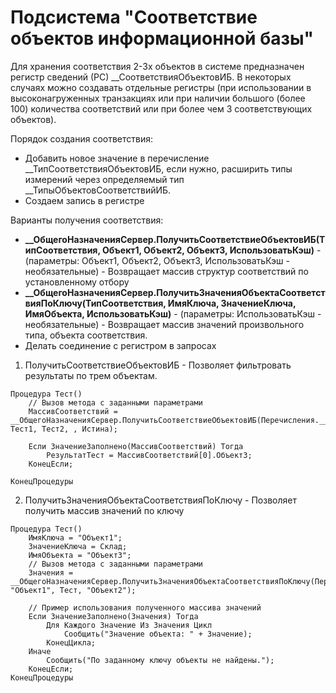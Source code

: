 # Подсистема "Соответствие объектов информационной базы"

Для хранения соответствия 2-3х объектов в системе предназначен регистр сведений (РС) __СоответствияОбъектовИБ. В некоторых случаях можно создавать отдельные регистры (при использовании в высоконагруженных транзакциях или при наличии большого (более 100) количества соответствий или при более чем 3 соответствующих объектов).

Порядок создания соответствия:
 - Добавить новое значение в перечисление __ТипСоответствияОбъектовИБ, если нужно, расширить типы измерений через определяемый тип __ТипыОбъектовСоответствийИБ.
 - Создаем запись в регистре

Варианты получения соответствия:
 - **__ОбщегоНазначенияСервер.ПолучитьСоответствиеОбъектовИБ(ТипСоответствия, Объект1, Объект2, Объект3, ИспользоватьКэш)** - (параметры: Объект1, Объект2, Объект3, ИспользоватьКэш - необязательные) - Возвращает массив структур соответствий по установленному отбору
 - **__ОбщегоНазначенияСервер.ПолучитьЗначенияОбъектаСоответствияПоКлючу(ТипСоответствия, ИмяКлюча, ЗначениеКлюча, ИмяОбъекта, ИспользоватьКэш)** - (параметры: ИспользоватьКэш - необязательные) - Возвращает массив значений произвольного типа, объекта соответствия.
 - Делать соединение с регистром в запросах

1. ПолучитьСоответствиеОбъектовИБ - Позволяет фильтровать результаты по трем объектам.

```1C (BSL)
Процедура Тест()
    // Вызов метода с заданными параметрами
    МассивСоответствий = __ОбщегоНазначенияСервер.ПолучитьСоответствиеОбъектовИБ(Перечисления.__ТипСоответствияОбъектовИБ.Тест, Тест1, Тест2, , Истина);

    Если ЗначениеЗаполнено(МассивСоответствий) Тогда
        РезультатТест = МассивСоответствий[0].Объект3;
    КонецЕсли;

КонецПроцедуры
```
2. ПолучитьЗначенияОбъектаСоответствияПоКлючу - Позволяет получить массив значений по ключу 

```1C (BSL)
Процедура Тест()
    ИмяКлюча = "Объект1";
    ЗначениеКлюча = Склад;
    ИмяОбъекта = "Объект3";
    // Вызов метода с заданными параметрами
    Значения = __ОбщегоНазначенияСервер.ПолучитьЗначенияОбъектаСоответствияПоКлючу(Перечисления.__ТипСоответствияОбъектовИБ.Тест, "Объект1", Тест, "Объект2");
    
    // Пример использования полученного массива значений
    Если ЗначениеЗаполнено(Значения) Тогда
        Для Каждого Значение Из Значения Цикл
            Сообщить("Значение объекта: " + Значение);
        КонецЦикла;
    Иначе
        Сообщить("По заданному ключу объекты не найдены.");
    КонецЕсли;
КонецПроцедуры
```
